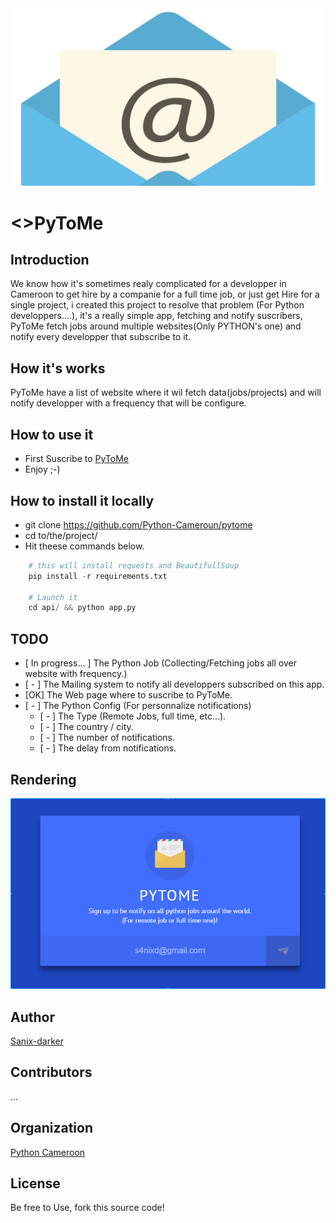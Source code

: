 <img src="assets/img/logo.jpg">

# <>PyToMe

## Introduction
   We know how it's sometimes realy complicated for a developper in Cameroon to get hire by a companie for a full time job, or just get Hire for a single project, i created this project to resolve that problem (For Python developpers....), it's a really simple app, fetching and notify suscribers, PyToMe fetch jobs around multiple websites(Only PYTHON's one) and notify every developper that subscribe to it.

## How it's works
PyToMe have a list of website where it wil fetch data(jobs/projects) and will notify developper with a frequency that will be configure.

## How to use it
- First Suscribe to [PyToMe](https://github.com/pytome)
- Enjoy ;-)

## How to install it locally
* git clone https://github.com/Python-Cameroun/pytome
* cd to/the/project/
* Hit theese commands below.
```python 
    # this will install requests and BeautifullSoup
    pip install -r requirements.txt

    # Launch it
    cd api/ && python app.py
```

## TODO
- [ In progress... ] The Python Job (Collecting/Fetching jobs all over website with frequency.)
- [ - ] The Mailing system to notify all developpers subscribed on this app.
- [OK] The Web page where to suscribe to PyToMe.
- [ - ] The Python Config (For personnalize notifications)
    - [ - ] The Type (Remote Jobs, full time, etc...).
    - [ - ] The country / city.
    - [ - ] The number of notifications.
    - [ - ] The delay from notifications.

## Rendering
<img src="assets/img/rendu.png" />

## Author
[Sanix-darker](https://github.com/sanix-darker)

## Contributors
...

## Organization
[Python Cameroon](https://github.com/python-cameroun)

## License
Be free to Use, fork this source code!